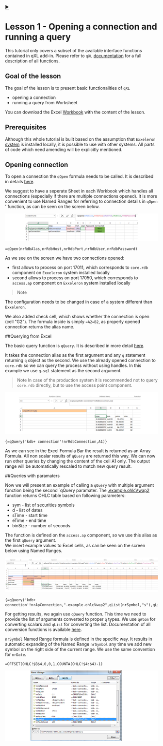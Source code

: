 
[:arrow_forward:](../Lesson02/README.md)

#                                         **Lesson 1 - Opening a connection and running a query**

<!--------------------------------------------------------------------------------------------------------------------->


This tutorial only covers a subset of the available interface functions contained in qXL add-in.  Please refer 
to `qXL` [documentation](../../Worksheet-Examples.md) for  a full description of all functions.

## Goal of the lesson

The goal of the lesson is to present basic functionalities of `qXL`

- opening a connection
- running a query from Worksheet

You can download the Excel [Workbook](../Lesson01/Lesson01.xlsx) with the content of the lesson.  

<!--------------------------------------------------------------------------------------------------------------------->
## Prerequisites

Although this whole tutorial is built based on the assumption that `Exxeleron` 
[system](https://github.com/exxeleron/enterprise-components) is installed locally, it is possible to use with other 
systems. All parts of code which need amending will be explicitly mentioned.


<!--------------------------------------------------------------------------------------------------------------------->
## Opening connection

To open a connection the `qOpen` formula needs to be called. It is described in details
 [here](../../Worksheet-VBA-API-Functions.md#qopen).

We suggest to have a seperate Sheet in each Workbook which handles all connections (especially if there are multiple
 connections opened). It is more convenient to use Named Ranges for referring to connection details in `qOpen` '
 function, as can be seen on the screen below. 

![qOpen](../Lesson01/img/qOpen.png)

```
=qOpen(nrRdbAlas,nrRdbHost,nrRdbPort,nrRdbUser,nrRdbPassword)
```

As we see on the screen we have two connections opened:
- first allows to process on port 17011, which corresponds to `core.rdb` component on `Exxeleron` system installed locally
- second allows to process on port 17050, which corresponds to `access.ap` component on `Exxeleron` system installed locally

> Note 
> 
The configuration needs to be changed in case of a system different than `Exxeleron`.  

We also added check cell, which shows whether the connection is open (cell "G2"). The formula inside is simply 
`=A2=B2`, as properly opened connection returns the alias name.  

<!--------------------------------------------------------------------------------------------------------------------->

##Querying from Excel 

The basic query function is `qQuery`. It is described in more detail 
[here](../../Worksheet-VBA-API-Functions.md#qquery). 

It takes the connection alias as the first argument and any `q` statement returning `q` object as the second. We use the already opened connection to `core.rdb` so we can query the process without using handles. In this example we use `q-sql` statement as the second argument. 

> Note
> In case of the production system it is recommended not to query `core.rdb` directly, but to use the access point component. 

![queryResult](../Lesson01/img/qQueryResult.png) 

```
{=qQuery('kdb+ connection'!nrRdbConnection,A1)}
```

As we can see in the Excel Formula Bar the result is returned as an Array Formula. All non scalar results of `qQuery` are 
returned this way. We can now run other queries by changing the content of the cell A1 only. The output range will be 
automatically rescaled to match new query result. 

<!--------------------------------------------------------------------------------------------------------------------->

##Queries with paramaters

Now we will present an example of calling a `qQuery` with multiple argument function being the second `qQuery paramater. 
The [.example.ohlcVwap2](https://github.com/exxeleron/enterprise-components/tree/master/tutorial/Lesson04) function
returns OHLC table based on following parameters:

- sym - list of securities symbols
- d - list of dates
- sTime - start time
- eTime - end time
- binSize - number of seconds

The function is defined on the `access.ap` component, so we use this alias as the first `qQuery` argument.  
We insert example values to Excel cells, as can be seen on the screen below using Named Ranges. 

![qOhlcResult](../Lesson01/img/qOHLCResult.png)

```
{=qQuery('kdb+ connection'!nrApConnection,".example.ohlcVwap2",qList(nrSymbol,"s"),qList(nrDate,"d"),qAtom(nrStartTime,"t"),qAtom(nrEndTime,"t"),qAtom(nrTimeInterval,"i"))}
```

For getting results, we again use `qQuery` function. This time we need to provide the list of arguments converted to 
proper `q` types. We use `qAtom` for converting scalars and `qList` for converting the list. Documentation of all
conversion functions is available [here](../../Worksheet-VBA-API-Functions.md).

`nrSymbol` Named Range formula is defined in the specific way. It results in automatic expanding of the Named Range `nrSymbol` any time we add new symbol on the right side of the current range. We use the
same convention for `nrDate`. 

```
=OFFSET(OHLC!$B$4,0,0,1,COUNTA(OHLC!$4:$4)-1)
```

![qRangeFormula](../Lesson01/img/qRangeFormula.png)




